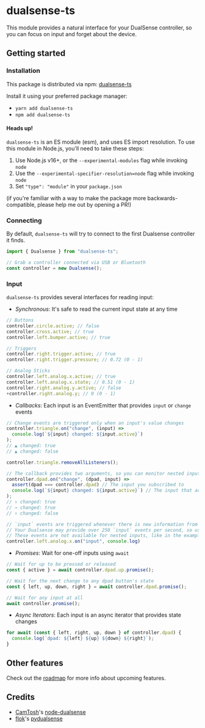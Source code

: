# dualsense-ts

This module provides a natural interface for your DualSense controller, so you can focus on input and forget about the device.

## Getting started

### Installation

This package is distributed via npm: [dualsense-ts](https://npmjs.org/package.dualsense-ts)

Install it using your preferred package manager:

- `yarn add dualsense-ts`
- `npm add dualsense-ts`

#### Heads up!

`dualsense-ts` is an ES module (esm), and uses ES import resolution. To use this module in Node.js, you'll need to take these steps:

1. Use Node.js v16+, or the `--experimental-modules` flag while invoking `node`
2. Use the `--experimental-specifier-resolution=node` flag while invoking `node`
3. Set `"type": "module"` in your `package.json`

(if you're familiar with a way to make the package more backwards-compatible, please help me out by opening a PR!)

### Connecting

By default, `dualsense-ts` will try to connect to the first Dualsense controller it finds.

```typescript
import { Dualsense } from "dualsense-ts";

// Grab a controller connected via USB or Bluetooth
const controller = new Dualsense();
```

### Input

`dualsense-ts` provides several interfaces for reading input:

- _Synchronous_: It's safe to read the current input state at any time

```typescript
// Buttons
controller.circle.active; // false
controller.cross.active; // true
controller.left.bumper.active; // true

// Triggers
controller.right.trigger.active; // true
controller.right.trigger.pressure; // 0.72 (0 - 1)

// Analog Sticks
controller.left.analog.x.active; // true
controller.left.analog.x.state; // 0.51 (0 - 1)
controller.right.analog.y.active; // false
+controller.right.analog.y; // 0 (0 - 1)
```

- _Callbacks_: Each input is an EventEmitter that provides `input` or `change` events

```typescript
// Change events are triggered only when an input's value changes
controller.triangle.on("change", (input) =>
  console.log(`${input} changed: ${input.active}`)
);
// ▲ changed: true
// ▲ changed: false

controller.triangle.removeAllListeners();

// The callback provides two arguments, so you can monitor nested inputs
controller.dpad.on("change", (dpad, input) =>
  assert(dpad === controller.dpad) // The input you subscribed to
  console.log(`${input} changed: ${input.active}`) // The input that actually changed
);
// ↑ changed: true
// → changed: true
// ↑ changed: false

// `input` events are triggered whenever there is new information from the controller
// Your Dualsense may provide over 250 `input` events per second, so use this sparingly
// These events are not available for nested inputs, like in the example above
controller.left.analog.x.on("input", console.log)
```

- _Promises_: Wait for one-off inputs using `await`

```typescript
// Wait for up to be pressed or released
const { active } = await controller.dpad.up.promise();

// Wait for the next change to any dpad button's state
const { left, up, down, right } = await controller.dpad.promise();

// Wait for any input at all
await controller.promise();
```

- _Async Iterators_: Each input is an async iterator that provides state changes

```typescript
for await (const { left, right, up, down } of controller.dpad) {
  console.log(`dpad: ${left} ${up} ${down} ${right}`);
}
```

## Other features

Check out the [roadmap](./ROADMAP.md) for more info about upcoming features.

## Credits

- [CamTosh](https://github.com/CamTosh)'s [node-dualsense](https://github.com/CamTosh/node-dualsense)
- [flok](https://github.com/flok)'s [pydualsense](https://github.com/flok/pydualsense)
